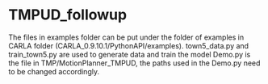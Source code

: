 # TMPUD_followup
The files in examples folder can be put under the folder of examples in CARLA folder (CARLA_0.9.10.1/PythonAPI/examples).
town5_data.py and train_town5.py are used to generate data and train the model
Demo.py is the file in TMP/MotionPlanner_TMPUD, the paths used in the Demo.py need to be changed accordingly.
